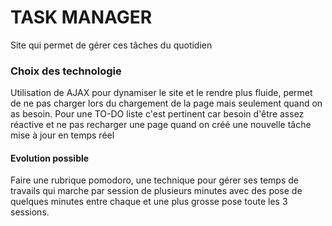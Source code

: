 # TASK MANAGER
Site qui permet de gérer ces tâches du quotidien


### Choix des technologie
Utilisation de AJAX pour dynamiser le site et le rendre plus fluide,
permet de ne pas charger lors du chargement de la page mais seulement quand on as besoin.
Pour une TO-DO liste c'est pertinent car besoin d'être assez réactive et ne pas recharger une page quand on créé une nouvelle tâche
mise à jour en temps réel


#### Evolution possible
Faire une rubrique pomodoro, une technique pour gérer ses temps de travails qui marche 
par session de plusieurs minutes avec des pose de quelques minutes entre chaque et une plus grosse pose
toute les 3 sessions.